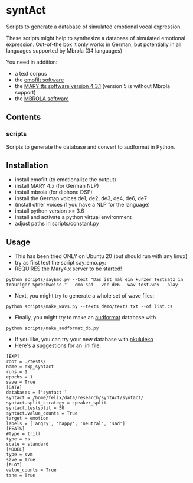 # syntAct
Scripts to generate a database of simulated emotional vocal expression.

These scripts might help to synthesize a database of simulated emotional expression.
Out-of-the box it only works in German, but potentially in all languages supported by Mbrola (34 languages)

You need in addition:

* a text corpus 
* the [emofilt software](http://emofilt.syntheticspeech.de/)
* the [MARY tts software version 4.3.1](http://mary.dfki.de/download/index.html#mary-tts-4x) (version 5 is without Mbrola support)
* the [MBROLA software](https://github.com/numediart/MBROLA)

## Contents
### scripts
Scripts to generate the database and convert to audformat in Python.

## Installation

* install emofilt (to emotionalize the output)
* install MARY 4.x (for German NLP)
* install mbrola (for diphone DSP)
* install the German voices de1, de2, de3, de4, de6, de7
* (install other voices if you have a NLP for the language)
* install python version >= 3.6
* install and activate a python virtual environment
* adjust paths in scripts/constant.py

## Usage

* This has been tried ONLY on Ubuntu 20 (but should run with any linux)
* try as first test the script say_emo.py:
* REQUIRES the Mary4.x server to be started!
```
python scripts/sayEmo.py --text "Das ist mal ein kurzer Testsatz in trauriger Sprechweise." --emo sad --voc de6 --wav test.wav --play
```

* Next, you might try to generate a whole set of wave files:
```
python scripts/make_wavs.py --texts demo/texts.txt --of list.cs
```
* Finally, you might try to make an [audformat](https://audeering.github.io/audformat/index.html) database with
```
python scripts/make_audformat_db.py
```

* If you like, you can try your new database with [nkululeko](https://github.com/felixbur/nkululeko/)
* Here's a suggestions for an .ini file:
```
[EXP]
root = ./tests/
name = exp_syntact
runs = 1
epochs = 1
save = True
[DATA]
databases = ['syntact']
syntact = /home/felix/data/research/syntAct/syntact/
syntact.split_strategy = speaker_split
syntact.testsplit = 50
syntact.value_counts = True
target = emotion
labels = ['angry', 'happy', 'neutral', 'sad']
[FEATS]
#type = trill
type = os
scale = standard
[MODEL]
type = svm
save = True
[PLOT]
value_counts = True
tsne = True
```